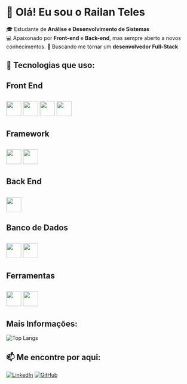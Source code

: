 # 👋 Olá! Eu sou o Railan Teles  
🎓 Estudante de **Análise e Desenvolvimento de Sistemas**  
💻 Apaixonado por **Front-end** e **Back-end**, mas sempre aberto a novos conhecimentos. 
🚀 Buscando me tornar um **desenvolvedor Full-Stack**  

## 🚀 Tecnologias que uso:  
<div align="left"> 
  <h2>Front End<h2/>
  <img src="https://cdn.jsdelivr.net/gh/devicons/devicon/icons/html5/html5-original.svg" width="40" height="40"/> 
  <img src="https://cdn.jsdelivr.net/gh/devicons/devicon/icons/css3/css3-original.svg" width="40" height="40"/> 
  <img src="https://cdn.jsdelivr.net/gh/devicons/devicon/icons/javascript/javascript-original.svg" width="40" height="40"/>
  <img src="https://cdn.jsdelivr.net/gh/devicons/devicon/icons/typescript/typescript-original.svg" width="40" height="40"/>
  <br/>
  <h2>Framework<h2/>
  <img src="https://cdn.jsdelivr.net/gh/devicons/devicon/icons/react/react-original.svg" width="40" height="40"/> 
  <img src="https://cdn.jsdelivr.net/gh/devicons/devicon/icons/nextjs/nextjs-original.svg" width="40" height="40"/> 
  <br/>
  <h2>Back End<h2/>
  <img src="https://cdn.jsdelivr.net/gh/devicons/devicon/icons/python/python-original.svg" width="40" height="40"/> 
  <br/>
  <h2>Banco de Dados<h2/>
  <img src="https://cdn.jsdelivr.net/gh/devicons/devicon/icons/mysql/mysql-original.svg" width="40" height="40"/> 
  <img src="https://cdn.jsdelivr.net/gh/devicons/devicon/icons/postgresql/postgresql-original.svg" width="40" height="40"/> 
  <br/>
   <h2>Ferramentas<h2/>
  <img src="https://cdn.jsdelivr.net/gh/devicons/devicon/icons/git/git-original.svg" width="40" height="40"/> 
  <img src="https://cdn.jsdelivr.net/gh/devicons/devicon/icons/vscode/vscode-original.svg" width="40" height="40"/> </div>

## Mais Informações:
![Top Langs](https://github-readme-stats.vercel.app/api/top-langs/?username=RailanTeles&layout=compact&langs_count=6&theme=radical)

## 📫 **Me encontre por aqui:**  
[![LinkedIn](https://img.shields.io/badge/LinkedIn-0077B5?style=for-the-badge&logo=linkedin&logoColor=white)](https://www.linkedin.com/in/railan-teles-9744b52a3/)     [![GitHub](https://img.shields.io/badge/GitHub-100000?style=for-the-badge&logo=github&logoColor=white)](https://github.com/RailanTeles)  

